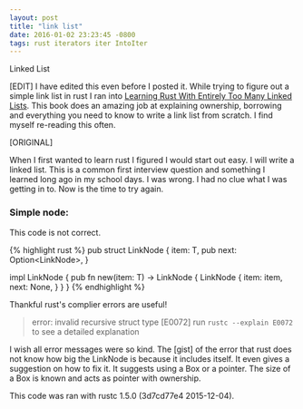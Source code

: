 ```yaml
---
layout: post
title: "link list"
date: 2016-01-02 23:23:45 -0800
tags: rust iterators iter IntoIter
---
```

Linked List

[EDIT]
I have edited this even before I posted it. While trying to figure out a
simple link list in rust I ran into [Learning Rust With Entirely Too
Many Linked Lists]. This book does an amazing job at explaining
ownership, borrowing and everything you need to know to write a link
list from scratch. I find myself re-reading this often.

[ORIGINAL]

When I first wanted to learn rust I figured I would start out easy. I
will write a linked list. This is a common first interview question and
something I learned long ago in my school days. I was wrong. I had no
clue what I was getting in to. Now is the time to try again.

### Simple node:
This code is not correct.

{% highlight rust %}
pub struct LinkNode<T> {
    item: T,
    pub next: Option<LinkNode<T>>,
}

impl<T> LinkNode<T> {
    pub fn new(item: T) -> LinkNode<T> {
        LinkNode {
            item: item,
            next: None,
        }
    }
}
{% endhighlight %}

Thankful rust's complier errors are useful!

> error: invalid recursive struct type [E0072]
> run `rustc --explain E0072` to see a detailed explanation

I wish all error messages were so kind. The [gist] of the error that rust
does not know how big the LinkNode is because it includes itself. It
even gives a suggestion on how to fix it. It suggests using a Box or a
pointer. The size of a Box is known and acts as pointer with ownership.

This code was ran with rustc 1.5.0 (3d7cd77e4 2015-12-04).

[Learning Rust With Entirely Too Many Linked Lists]: http://cglab.ca/~abeinges/blah/too-many-lists/book/README.html
